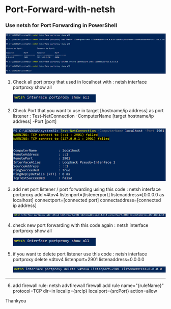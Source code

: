 # Port-Forward-with-netsh
### Use netsh for Port Forwarding in PowerShell
   
   <img src=/img/PortForward.png></img>


1.  Check all port proxy that used in localhost with :
    netsh interface portproxy show all

    <img src=/img/showall.png></img>


2.  Check Port that you want to use in target [hostname/ip address] as port listener : 
    Test-NetConnection -ComputerName [target hostname/ip address] -Port [port]

    <img src=/img/check.png></img>
    
    
3.  add net port listener / port forwarding using this code :
    netsh interface portproxy add v4tov4 listenport=[listenerport] listenaddress=[0.0.0.0 as localhost] connectport=[connected port] connectaddress=[connected ip address]

    <img src=/img/add.png></img>


4.  check new port forwarding with this code again :
    netsh interface portproxy show all

    <img src=/img/showall.png></img>
    
    
5.  if you want to delete port listener use this code :
    netsh interface portproxy delete v4tov4 listenport=2901 listenaddress=0.0.0.0

    <img src=/img/delete.png></img>
    
----------------------------- 
6. add firewall rule:
   netsh advfirewall firewall add rule name="{ruleName}" protocol=TCP dir=in localip={srcIp} localport={srcPort} action=allow   
    
Thankyou
